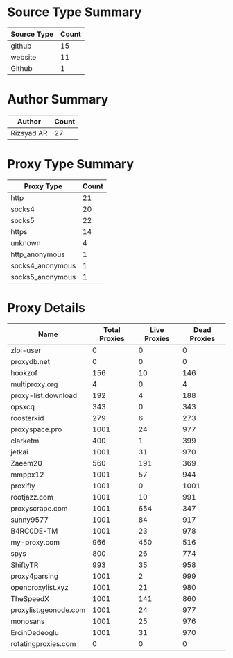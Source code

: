# Source Type Summary

| Source Type | Count |
|-------------|-------|
| github | 15 |
| website | 11 |
| Github | 1 |


# Author Summary

| Author | Count |
|--------|-------|
| Rizsyad AR | 27 |


# Proxy Type Summary

| Proxy Type | Count |
|------------|-------|
| http | 21 |
| socks4 | 20 |
| socks5 | 22 |
| https | 14 |
| unknown | 4 |
| http_anonymous | 1 |
| socks4_anonymous | 1 |
| socks5_anonymous | 1 |


# Proxy Details

| Name | Total Proxies | Live Proxies | Dead Proxies |
|------|---------------|--------------|---------------|
| zloi-user | 0 | 0 | 0 |
| proxydb.net | 0 | 0 | 0 |
| hookzof | 156 | 10 | 146 |
| multiproxy.org | 4 | 0 | 4 |
| proxy-list.download | 192 | 4 | 188 |
| opsxcq | 343 | 0 | 343 |
| roosterkid | 279 | 6 | 273 |
| proxyspace.pro | 1001 | 24 | 977 |
| clarketm | 400 | 1 | 399 |
| jetkai | 1001 | 31 | 970 |
| Zaeem20 | 560 | 191 | 369 |
| mmppx12 | 1001 | 57 | 944 |
| proxifly | 1001 | 0 | 1001 |
| rootjazz.com | 1001 | 10 | 991 |
| proxyscrape.com | 1001 | 654 | 347 |
| sunny9577 | 1001 | 84 | 917 |
| B4RC0DE-TM | 1001 | 23 | 978 |
| my-proxy.com | 966 | 450 | 516 |
| spys | 800 | 26 | 774 |
| ShiftyTR | 993 | 35 | 958 |
| proxy4parsing | 1001 | 2 | 999 |
| openproxylist.xyz | 1001 | 21 | 980 |
| TheSpeedX | 1001 | 141 | 860 |
| proxylist.geonode.com | 1001 | 24 | 977 |
| monosans | 1001 | 25 | 976 |
| ErcinDedeoglu | 1001 | 31 | 970 |
| rotatingproxies.com | 0 | 0 | 0 |
